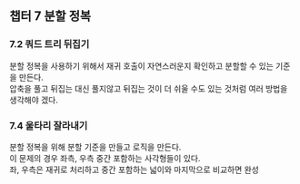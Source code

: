 ## 챕터 7 분할 정복

### 7.2 쿼드 트리 뒤집기

분할 정복을 사용하기 위해서 재귀 호출이 자연스러운지 확인하고 분할할 수 있는 기준을 만든다.<br>
압축을 풀고 뒤집는 대신 풀지않고 뒤집는 것이 더 쉬울 수도 있는 것처럼 여러 방법을 생각해야 겠다.

### 7.4 울타리 잘라내기

분할 정복을 위해 분할 기준을 만들고 로직을 만든다.<br>
이 문제의 경우 좌측, 우측 중간 포함하는 사각형들이 있다.<br>
좌, 우측은 재귀로 처리하고 중간 포함하는 넓이와 마지막으로 비교하면 완성
